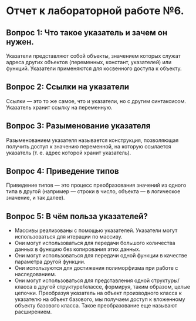 # Отчет к лабораторной работе №6.

## Вопрос 1: Что такое указатель и зачем он нужен.

Указатели представляют собой объекты, значением которых служат адреса других объектов (переменных, констант, указателей) или функций. Указатели применяются для косвенного доступа к объекту.

## Вопрос 2: Ссылки на указатели

Ссылки — это то же самое, что и указатели, но с другим синтаксисом. Указатель хранит ссылку на переменную. 

## Вопрос 3: Разыменование указателя

Разыменованием указателя называется конструкция, позволяющая получить доступ к значению переменной, на которую ссылается указатель (т. е. адрес которой хранит указатель).  

## Вопрос 4: Приведение типов

Приведение типов — это процесс преобразования значений из одного типа в другой (например — строки в число, объекта — в логическое значение, и так далее).

## Вопрос 5: В чём польза указателей?
- Массивы реализованы с помощью указателей. Указатели могут использоваться для итерации по массиву.
- Они могут использоваться для передачи большого количества данных в функцию без копирования этих данных.
- Они могут использоваться для передачи одной функции в качестве параметра другой функции.
- Они используются для достижения полиморфизма при работе с наследованием.
- Они могут использоваться для представления одной структуры/класса в другой структуре/классе, формируя, таким образом, целые цепочки. Преобразуя указатель на объект производного класса к указателю на объект базового, мы получаем доступ к вложенному объекту базового класса. Такое преобразование еще называют расширением.
